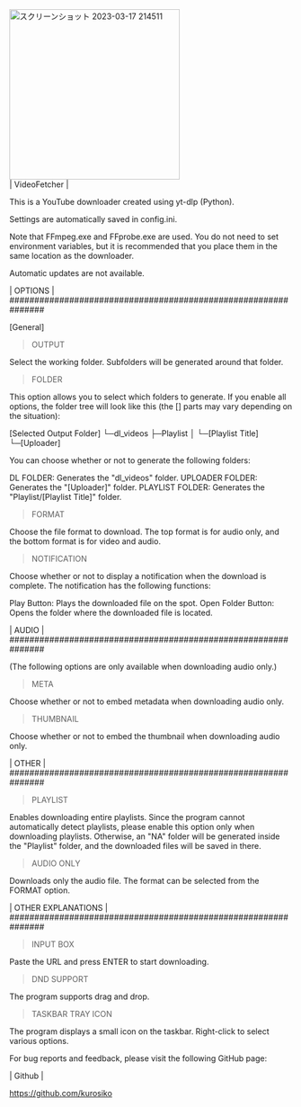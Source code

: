 

<img width="303" alt="スクリーンショット 2023-03-17 214511" src="https://user-images.githubusercontent.com/101198724/225908683-5d356c6a-2b40-464c-94bd-99f6e4b2e2d8.png">

<br>
| VideoFetcher |

This is a YouTube downloader created using yt-dlp (Python).

Settings are automatically saved in config.ini.

Note that FFmpeg.exe and FFprobe.exe are used. You do not need to set environment variables, but it is recommended that you place them in the same location as the downloader.

Automatic updates are not available.

| OPTIONS | ###############################################################

[General]

>OUTPUT

Select the working folder. Subfolders will be generated around that folder.

>FOLDER

This option allows you to select which folders to generate. If you enable all options, the folder tree will look like this (the [] parts may vary depending on the situation):

[Selected Output Folder]
	└─dl_videos
		├─Playlist
		│ └─[Playlist Title]
		└─[Uploader]

You can choose whether or not to generate the following folders:

DL FOLDER: Generates the "dl_videos" folder.
UPLOADER FOLDER: Generates the "[Uploader]" folder.
PLAYLIST FOLDER: Generates the "Playlist/[Playlist Title]" folder.

>FORMAT

Choose the file format to download. The top format is for audio only, and the bottom format is for video and audio.


>NOTIFICATION

Choose whether or not to display a notification when the download is complete. The notification has the following functions:

Play Button: Plays the downloaded file on the spot.
Open Folder Button: Opens the folder where the downloaded file is located.

| AUDIO | ###############################################################

(The following options are only available when downloading audio only.)

>META

Choose whether or not to embed metadata when downloading audio only.

>THUMBNAIL

Choose whether or not to embed the thumbnail when downloading audio only.

| OTHER | ###############################################################

>PLAYLIST

Enables downloading entire playlists. Since the program cannot automatically detect playlists, please enable this option only when downloading playlists. Otherwise, an "NA" folder will be generated inside the "Playlist" folder, and the downloaded files will be saved in there.

>AUDIO ONLY

Downloads only the audio file. The format can be selected from the FORMAT option.

| OTHER EXPLANATIONS | ###############################################################

>INPUT BOX

Paste the URL and press ENTER to start downloading.

>DND SUPPORT

The program supports drag and drop.

>TASKBAR  TRAY ICON

The program displays a small icon on the taskbar. Right-click to select various options.



For bug reports and feedback, please visit the following GitHub page:

| Github |

https://github.com/kurosiko
